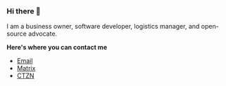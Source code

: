 ### Hi there 👋
I am a business owner, software developer, logistics manager, and open-source advocate.

**Here's where you can contact me**
* <a href = "mailto:ducheng0@protonmail.com">Email</a>
* [Matrix](https://matrix.to/#/@ducheng:matrix.org)
* [CTZN](https://ctznry.com/ducheng@ctzn.one)
